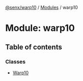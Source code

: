 [@senx/warp10](../README.md) / [Modules](../modules.md) / warp10

# Module: warp10

## Table of contents

### Classes

- [Warp10](../classes/warp10.Warp10.md)
